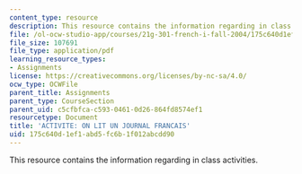 ```yaml
---
content_type: resource
description: This resource contains the information regarding in class activities.
file: /ol-ocw-studio-app/courses/21g-301-french-i-fall-2004/175c640d1ef1abd5fc6b1f012abcdd90_MIT21G_301F04_ch_pre_first.pdf
file_size: 107691
file_type: application/pdf
learning_resource_types:
- Assignments
license: https://creativecommons.org/licenses/by-nc-sa/4.0/
ocw_type: OCWFile
parent_title: Assignments
parent_type: CourseSection
parent_uid: c5cfbfca-c593-0461-0d26-864fd8574ef1
resourcetype: Document
title: 'ACTIVITE: ON LIT UN JOURNAL FRANCAIS'
uid: 175c640d-1ef1-abd5-fc6b-1f012abcdd90
---
```

This resource contains the information regarding in class activities.